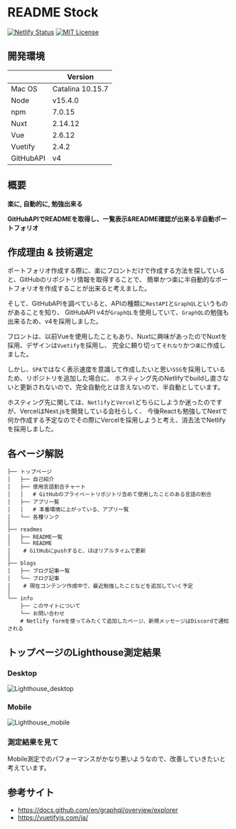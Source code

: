 # README Stock

[![Netlify Status](https://api.netlify.com/api/v1/badges/99c0bb10-8848-4e05-8ce9-4bff55729361/deploy-status)](https://app.netlify.com/sites/taiga-tech/deploys)
[![MIT License](https://img.shields.io/github/license/taiga-tech/readmestock)](https://github.com/taiga-tech/readmestock/blob/master/LICENSE)


## 開発環境
||Version|
|---|---|
|Mac OS|Catalina 10.15.7|
|Node|v15.4.0|
|npm|7.0.15|
|Nuxt|2.14.12|
|Vue|2.6.12|
|Vuetify|2.4.2|
|GitHubAPI|v4|

## 概要

**楽に, 自動的に, 勉強出来る**

**GitHubAPIでREADMEを取得し、一覧表示&README確認が出来る半自動ポートフォリオ**

## 作成理由 & 技術選定

ポートフォリオ作成する際に、楽にフロントだけで作成する方法を探していると、GitHubのリポジトリ情報を取得することで、
簡単かつ楽に半自動的なポートフォリオを作成することが出来ると考えました。

そして、GitHubAPIを調べていると、APIの種類に`RestAPI`と`GraphQL`というものがあることを知り、
GitHubAPI v4が`GraphQL`を使用していて、`GraphQL`の勉強も出来るため、v4を採用しました。

フロントは、以前Vueを使用したこともあり、Nuxtに興味があったのでNuxtを採用、デザインは`Vuetify`を採用し、
完全に頼り切って`それなり`かつ`楽`に作成しました。

しかし、`SPA`ではなく表示速度を意識して作成したいと思い`SSG`を採用しているため、リポジトリを追加した場合に、
ホスティング先のNetlifyでbuildし直さないと更新されないので、完全自動化とは言えないので、半自動としています。

ホスティング先に関しては、`Netlify`と`Vercel`どちらにしようか迷ったのですが、VercelはNext.jsを開発している会社らしく、
今後Reactも勉強してNextで何か作成する予定なのでその際にVercelを採用しようと考え、消去法でNetlifyを採用しました。

## 各ページ解説

```shell
├── トップページ
│   ├── 自己紹介
│   ├── 使用言語割合チャート
│   │   # GitHubのプライベートリポジトリ含めて使用したことのある言語の割合
│   ├── アプリ一覧
│   │   # 本番環境に上がっている、アプリ一覧
│   └── 各種リンク
│
├── readmes
│   ├── README一覧
│   └── README
│    # GitHubにpushすると、ほぼリアルタイムで更新
│
├── blogs
│   ├── ブログ記事一覧
│   └── ブログ記事
│    # 現在コンテンツ作成中で、最近勉強したことなどを追加していく予定
│
└── info
    ├── このサイトについて
    └── お問い合わせ
    # Netlify formを使ってみたくて追加したページ、新規メッセージはDiscordで通知される
```

## トップページのLighthouse測定結果

### Desktop

![Lighthouse_desktop](https://taiga-tech.tk/img/about/lighthouse_desktop.png)

### Mobile

![Lighthouse_mobile](https://taiga-tech.tk/img/about/lighthouse_mobile.png)

### 測定結果を見て

Mobile測定でのパフォーマンスがかなり悪いようなので、改善していきたいと考えています。

## 参考サイト

- https://docs.github.com/en/graphql/overview/explorer
- https://vuetifyjs.com/ja/
